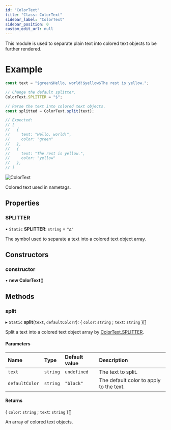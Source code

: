 ```yaml
---
id: "ColorText"
title: "Class: ColorText"
sidebar_label: "ColorText"
sidebar_position: 0
custom_edit_url: null
---
```


This module is used to separate plain text into colored text objects to be further rendered.

# Example
```ts
const text = "$green$Hello, world!$yellow$The rest is yellow.";

// Change the default splitter.
ColorText.SPLITTER = "$";

// Parse the text into colored text objects.
const splitted = ColorText.split(text);

// Expected:
// [
//   {
//     text: "Hello, world!",
//     color: "green"
//   },
//   {
//     text: "The rest is yellow.",
//     color: "yellow"
//   },
// ]
```

![ColorText](/img/colortext.png)

<p style={{textAlign: "center", color: "gray", fontSize: "0.8rem"}}>Colored text used in nametags.</p>

## Properties

### SPLITTER

▪ `Static` **SPLITTER**: `string` = `"∆"`

The symbol used to separate a text into a colored text object array.

## Constructors

### constructor

• **new ColorText**()

## Methods

### split

▸ `Static` **split**(`text`, `defaultColor?`): { `color`: `string` ; `text`: `string`  }[]

Split a text into a colored text object array by [ColorText.SPLITTER](ColorText.md#splitter-82).

#### Parameters

| Name | Type | Default value | Description |
| :------ | :------ | :------ | :------ |
| `text` | `string` | `undefined` | The text to split. |
| `defaultColor` | `string` | `"black"` | The default color to apply to the text. |

#### Returns

{ `color`: `string` ; `text`: `string`  }[]

An array of colored text objects.
